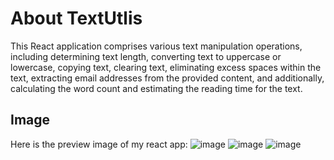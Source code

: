 # About TextUtlis
This React application comprises various text manipulation operations, including determining text length, converting text to uppercase or lowercase, copying text, clearing text, eliminating excess spaces within the text, extracting email addresses from the provided content, and additionally, calculating the word count and estimating the reading time for the text.

## Image
Here is the preview image of my react app:
![image](https://github.com/awanaqeel/react-practice/assets/117058977/94d825aa-16a4-4121-89e7-5714c9d1b903)
![image](https://github.com/awanaqeel/react-practice/assets/117058977/bbdb853a-a212-493b-901d-f0092bf5f7bd)
![image](https://github.com/awanaqeel/react-practice/assets/117058977/57ee0657-814c-414e-8f89-b88033033d1e)


